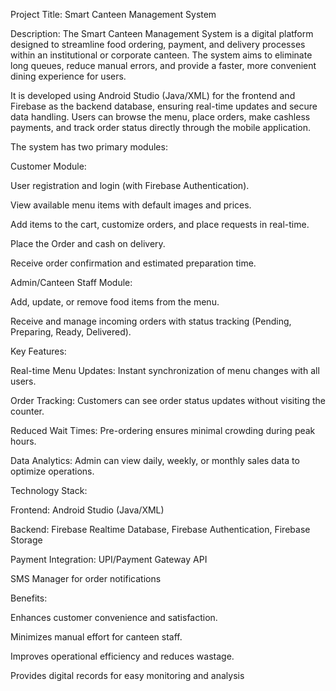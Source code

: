 Project Title: Smart Canteen Management System

Description: The Smart Canteen Management System is a digital platform designed to streamline food ordering, payment, and delivery processes within an institutional or corporate canteen. The system aims to eliminate long queues, reduce manual errors, and provide a faster, more convenient dining experience for users.

It is developed using Android Studio (Java/XML) for the frontend and Firebase as the backend database, ensuring real-time updates and secure data handling. Users can browse the menu, place orders, make cashless payments, and track order status directly through the mobile application.

The system has two primary modules:

Customer Module:

User registration and login (with Firebase Authentication).

View available menu items with default images and prices.

Add items to the cart, customize orders, and place requests in real-time.

Place the Order and cash on delivery.

Receive order confirmation and estimated preparation time.

Admin/Canteen Staff Module:

Add, update, or remove food items from the menu.

Receive and manage incoming orders with status tracking (Pending, Preparing, Ready, Delivered).

Key Features:

Real-time Menu Updates: Instant synchronization of menu changes with all users.

Order Tracking: Customers can see order status updates without visiting the counter.

Reduced Wait Times: Pre-ordering ensures minimal crowding during peak hours.

Data Analytics: Admin can view daily, weekly, or monthly sales data to optimize operations.

Technology Stack:

Frontend: Android Studio (Java/XML)

Backend: Firebase Realtime Database, Firebase Authentication, Firebase Storage

Payment Integration: UPI/Payment Gateway API

SMS Manager for order notifications

Benefits:

Enhances customer convenience and satisfaction.

Minimizes manual effort for canteen staff.

Improves operational efficiency and reduces wastage.

Provides digital records for easy monitoring and analysis